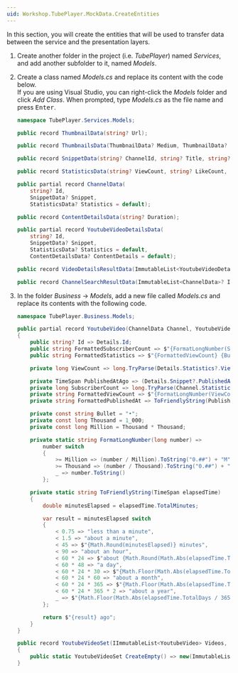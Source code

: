 ```yaml
---
uid: Workshop.TubePlayer.MockData.CreateEntities
---
```


In this section, you will create the entities that will be used to transfer data between the service and the presentation layers.

1. Create another folder in the project (i.e. *TubePlayer*) named *Services*, and add another subfolder to it, named *Models*.

1. Create a class named *Models.cs* and replace its content with the code below.  
    If you are using Visual Studio, you can right-click the *Models* folder and click *Add* *Class*. When prompted, type *Models.cs* as the file name and press <kbd>Enter</kbd>.    

    ```csharp
    namespace TubePlayer.Services.Models;

    public record ThumbnailData(string? Url);

    public record ThumbnailsData(ThumbnailData? Medium, ThumbnailData? High);

    public record SnippetData(string? ChannelId, string? Title, string? Description, ThumbnailsData? Thumbnails, string? ChannelTitle, DateTime? PublishedAt);

    public record StatisticsData(string? ViewCount, string? LikeCount, string? CommentCount, string? SubscriberCount);

    public partial record ChannelData(
        string? Id,
        SnippetData? Snippet,
        StatisticsData? Statistics = default);
    
    public record ContentDetailsData(string? Duration);

    public partial record YoutubeVideoDetailsData(
        string? Id,
        SnippetData? Snippet,
        StatisticsData? Statistics = default,
        ContentDetailsData? ContentDetails = default);

    public record VideoDetailsResultData(ImmutableList<YoutubeVideoDetailsData>? Items);

    public record ChannelSearchResultData(ImmutableList<ChannelData>? Items);
    ```

1. In the folder *Business* → *Models*, add a new file called *Models.cs* and replace its contents with the following code.  

    ```csharp
    namespace TubePlayer.Business.Models;

    public partial record YoutubeVideo(ChannelData Channel, YoutubeVideoDetailsData Details)
    {
        public string? Id => Details.Id;
        public string FormattedSubscriberCount => $"{FormatLongNumber(SubscriberCount)} subscriber{(SubscriberCount > 1 ? "s" : string.Empty)}";
        public string FormattedStatistics => $"{FormattedViewCount} {Bullet} {FormattedPublishedAt}";

        private long ViewCount => long.TryParse(Details.Statistics?.ViewCount, out var result) ? result : default;

        private TimeSpan PublishedAtAgo => (Details.Snippet?.PublishedAt).GetValueOrDefault(defaultValue: DateTime.Now).Subtract(DateTime.Now);
        private long SubscriberCount => long.TryParse(Channel.Statistics?.SubscriberCount, out var result) ? result : default;
        private string FormattedViewCount => $"{FormatLongNumber(ViewCount)} view{(ViewCount > 1 ? "s" : string.Empty)}";
        private string FormattedPublishedAt => ToFriendlyString(PublishedAtAgo);

        private const string Bullet = "•";
        private const long Thousand = 1_000;
        private const long Million = Thousand * Thousand;

        private static string FormatLongNumber(long number) =>
            number switch
            {
                >= Million => (number / Million).ToString("0.##") + "M",
                >= Thousand => (number / Thousand).ToString("0.##") + "K",
                _ => number.ToString()
            };

        private static string ToFriendlyString(TimeSpan elapsedTime)
        {
            double minutesElapsed = elapsedTime.TotalMinutes;

            var result = minutesElapsed switch
            {
                < 0.75 => "less than a minute",
                < 1.5 => "about a minute",
                < 45 => $"{Math.Round(minutesElapsed)} minutes",
                < 90 => "about an hour",
                < 60 * 24 => $"about {Math.Round(Math.Abs(elapsedTime.TotalHours))} hours",
                < 60 * 48 => "a day",
                < 60 * 24 * 30 => $"{Math.Floor(Math.Abs(elapsedTime.TotalDays))} days",
                < 60 * 24 * 60 => "about a month",
                < 60 * 24 * 365 => $"{Math.Floor(Math.Abs(elapsedTime.TotalDays / 30))} months",
                < 60 * 24 * 365 * 2 => "about a year",
                _ => $"{Math.Floor(Math.Abs(elapsedTime.TotalDays / 365))} years"
            };

            return $"{result} ago";
        }
    }

    public record YoutubeVideoSet(IImmutableList<YoutubeVideo> Videos, string NextPageToken)
    {
        public static YoutubeVideoSet CreateEmpty() => new(ImmutableList.Create<YoutubeVideo>(), string.Empty);
    }
    ```